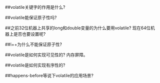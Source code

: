 ##volatile关键字的作用是什么?
<br>

##volatile能保证原子性吗?
<br>

##之前32位机器上共享的long和double变量的为什么要用volatile? 现在64位机器上是否也要设置呢?
<br>

##i++为什么不能保证原子性?
<br>

##volatile是如何实现可见性的? 内存屏障。
<br>

##volatile是如何实现有序性的? 
<br>

##happens-before等说下volatile的应用场景?
